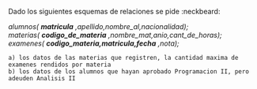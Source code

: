 Dado los siguientes esquemas de relaciones se pide :neckbeard: <br />

*alumnos( **matricula** ,apellido,nombre_al,nacionalidad);* <br />
*materias( **codigo_de_materia** ,nombre_mat,anio,cant_de_horas);* <br />
*examenes( **codigo_materia,matricula,fecha** ,nota);* <br />

```
a) los datos de las materias que registren, la cantidad maxima de examenes rendidos por materia 
b) los datos de los alumnos que hayan aprobado Programacion II, pero adeuden Analisis II
```

